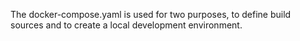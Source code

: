 The docker-compose.yaml is used for two purposes, to define build sources and to create a local development environment. 
